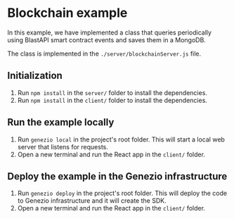 # Blockchain example

In this example, we have implemented a class that queries periodically using BlastAPI smart contract events and saves them in a MongoDB.

The class is implemented in the `./server/blockchainServer.js` file.

## Initialization

1. Run `npm install` in the `server/` folder to install the dependencies.
2. Run `npm install` in the `client/` folder to install the dependencies.

## Run the example locally

1. Run `genezio local` in the project's root folder. This will start a local web server that listens for requests.
2. Open a new terminal and run the React app in the `client/` folder.

## Deploy the example in the Genezio infrastructure

1. Run `genezio deploy` in the project's root folder. This will deploy the code to Genezio infrastructure and it will create the SDK.
2. Open a new terminal and run the React app in the `client/` folder.
